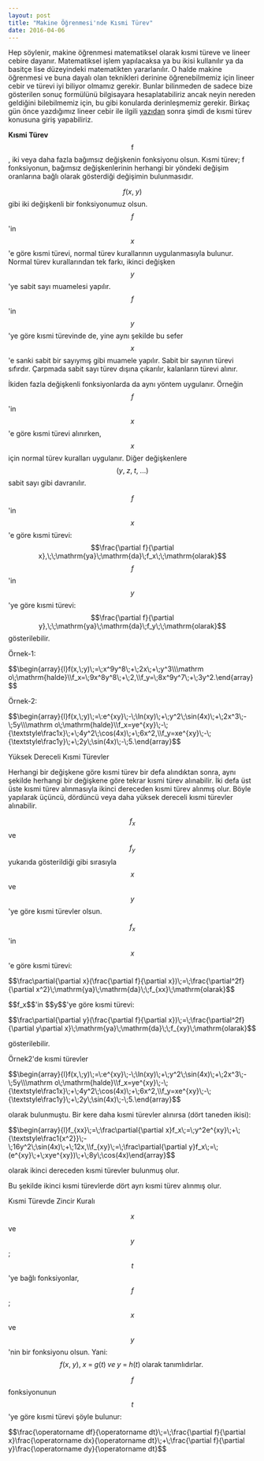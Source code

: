 ```yaml
---
layout: post
title: "Makine Öğrenmesi'nde Kısmi Türev"
date: 2016-04-06
---
```

Hep söylenir, makine öğrenmesi matematiksel olarak kısmi türeve ve lineer cebire dayanır.<!--more--> Matematiksel işlem yapılacaksa ya bu ikisi kullanılır ya da basitçe lise düzeyindeki matematikten yararlanılır. O halde makine öğrenmesi ve buna dayalı olan teknikleri derinine öğrenebilmemiz için lineer cebir ve türevi iyi biliyor olmamız gerekir. Bunlar bilinmeden de sadece bize gösterilen sonuç formülünü bilgisayara hesaplatabiliriz ancak neyin nereden geldiğini bilebilmemiz için, bu gibi konularda derinleşmemiz gerekir. Birkaç gün önce yazdığımız lineer cebir ile ilgili <a href="/blog/2016/04/03/ufak-bir-lineer-cebir-numarasi">yazıdan</a> sonra şimdi de kısmi türev konusuna giriş yapabiliriz. 

<b>Kısmi Türev</b>
$$\mathrm f$$, iki veya daha fazla bağımsız değişkenin fonksiyonu olsun. Kısmi türev; f fonksiyonun, bağımsız değişkenlerinin herhangi bir yöndeki değişim oranlarına bağlı olarak gösterdiği değişimin bulunmasıdır.

$$f(x,\;y)$$ gibi iki değişkenli bir fonksiyonumuz olsun. $$f$$'in $$x$$'e göre kısmi türevi, normal türev kurallarının uygulanmasıyla bulunur. Normal türev kurallarından tek farkı, ikinci değişken $$y$$'ye sabit sayı muamelesi yapılır. $$f$$'in $$y$$'ye göre kısmi türevinde de, yine aynı şekilde bu sefer $$x$$'e sanki sabit bir sayıymış gibi muamele yapılır. Sabit bir sayının türevi sıfırdır. Çarpmada sabit sayı türev dışına çıkarılır, kalanların türevi alınır.

İkiden fazla değişkenli fonksiyonlarda da aynı yöntem uygulanır. Örneğin $$f$$'in $$x$$'e göre kısmi türevi alınırken, $$x$$ için normal türev kuralları uygulanır. Diğer değişkenlere $$(y,\;z,\;t,\;...)$$ sabit sayı gibi davranılır.

$$f$$'in $$x$$'e göre kısmi türevi: $$\frac{\partial f}{\partial x},\;\;\mathrm{ya}\;\mathrm{da}\;f_x\;\;\mathrm{olarak}$$
$$f$$'in $$y$$'ye göre kısmi türevi: $$\frac{\partial f}{\partial y},\;\;\mathrm{ya}\;\mathrm{da}\;f_y\;\;\mathrm{olarak}$$ gösterilebilir.

Örnek-1: 
<p>$$\begin{array}{l}f(x,\;y)\;=\;x^9y^8\;+\;2x\;+\;y^3\\\mathrm o\;\mathrm{halde}\\f_x=\;9x^8y^8\;+\;2,\\f_y=\;8x^9y^7\;+\;3y^2.\end{array}$$</p>

Örnek-2: 
<p>$$\begin{array}{l}f(x,\;y)\;=\:e^{xy}\;-\;\ln(xy)\;+\;y^2\;\sin(4x)\;+\;2x^3\;-\;5y\\\mathrm o\;\mathrm{halde}\\f_x=ye^{xy}\;-\;{\textstyle\frac1x}\;+\;4y^2\;\cos(4x)\;+\;6x^2,\\f_y=xe^{xy}\;-\;{\textstyle\frac1y}\;+\;2y\;\sin(4x)\;-\;5.\end{array}$$</p>

Yüksek Dereceli Kısmi Türevler

Herhangi bir değişkene göre kısmi türev bir defa alındıktan sonra, aynı şekilde herhangi bir değişkene göre tekrar kısmi türev alınabilir. İki defa üst üste kısmi türev alınmasıyla ikinci dereceden kısmi türev alınmış olur. Böyle yapılarak üçüncü, dördüncü veya daha yüksek dereceli kısmi türevler alınabilir.

$$f_x$$ ve $$f_y$$ yukarıda gösterildiği gibi sırasıyla $$x$$ ve $$y$$'ye göre kısmi türevler olsun.

$$f_x$$'in $$x$$'e göre kısmi türevi: 
<p>$$\frac\partial{\partial x}(\frac{\partial f}{\partial x})\;=\;\frac{\partial^2f}{\partial x^2}\;\mathrm{ya}\;\mathrm{da}\;\;f_{xx}\;\mathrm{olarak}$$</p>
$$f_x$$'in $$y$$'ye göre kısmi türevi:
<p>$$\frac\partial{\partial y}(\frac{\partial f}{\partial x})\;=\;\frac{\partial^2f}{\partial y\partial x}\;\mathrm{ya}\;\mathrm{da}\;\;f_{xy}\;\mathrm{olarak}$$</p>
gösterilebilir.

Örnek2'de kısmi türevler
<p>$$\begin{array}{l}f(x,\;y)\;=\:e^{xy}\;-\;\ln(xy)\;+\;y^2\;\sin(4x)\;+\;2x^3\;-\;5y\\\mathrm o\;\mathrm{halde}\\f_x=ye^{xy}\;-\;{\textstyle\frac1x}\;+\;4y^2\;\cos(4x)\;+\;6x^2,\\f_y=xe^{xy}\;-\;{\textstyle\frac1y}\;+\;2y\;\sin(4x)\;-\;5.\end{array}$$</p>
olarak bulunmuştu.
Bir kere daha kısmi türevler alınırsa (dört taneden ikisi):
<p>$$\begin{array}{l}f_{xx}\;=\;\frac\partial{\partial x}f_x\;=\;y^2e^{xy}\;+\;{\textstyle\frac1{x^2}}\;-\;16y^2\;\sin(4x)\;+\;12x,\\f_{xy}\;=\;\frac\partial{\partial y}f_x\;=\;(e^{xy}\;+\;xye^{xy})\;+\;8y\;\cos(4x)\end{array}$$</p>
olarak ikinci dereceden kısmi türevler bulunmuş olur.

Bu şekilde ikinci kısmi türevlerde dört ayrı kısmi türev alınmış olur.

Kısmi Türevde Zincir Kuralı

$$x$$ ve $$y$$; $$t$$'ye bağlı fonksiyonlar,
$$f$$; $$x$$ ve $$y$$'nin bir fonksiyonu olsun.
Yani: $$f(x,\;y),\;x\;=\;g(t)\;ve\;y\;=\;h(t)\;\mathrm{olarak}\;\mathrm{tanımlıdırlar}.\;$$

$$f$$ fonksiyonunun $$t$$'ye göre kısmi türevi şöyle bulunur:
<p>$$\frac{\operatorname df}{\operatorname dt}\;=\;\frac{\partial f}{\partial x}\frac{\operatorname dx}{\operatorname dt}\;+\;\frac{\partial f}{\partial y}\frac{\operatorname dy}{\operatorname dt}$$</p>
